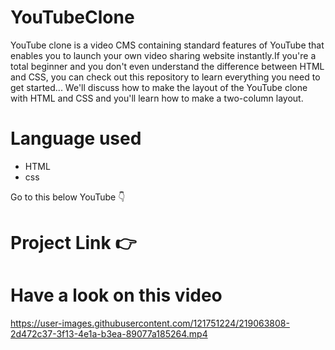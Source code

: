 # YouTubeClone
YouTube clone is a video CMS containing standard features of YouTube that enables you to launch your own video sharing website instantly.If you're a total beginner and you don't even understand the difference between HTML and CSS, you can check out this repository to learn everything you need to get started...
We'll discuss how to make the layout of the YouTube clone with HTML and CSS and you'll learn how to make a two-column layout.

# Language used
* HTML
* css

Go to this below YouTube 👇

# Project Link 👉

# Have a look on this video


https://user-images.githubusercontent.com/121751224/219063808-2d472c37-3f13-4e1a-b3ea-89077a185264.mp4

